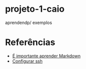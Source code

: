 # projeto-1-caio
aprendendp/ exemplos

# Referências

- [É importante aprender Markdown](https://docs.github.com/en/get-started/writing-on-github/getting-started-with-writing-and-formatting-on-github/basic-writing-and-formatting-syntax)
- [Configurar ssh](https://docs.github.com/en/authentication/connecting-to-github-with-ssh)
